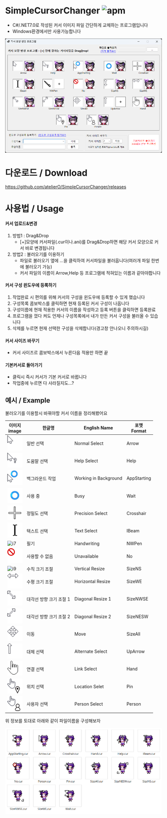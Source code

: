 SimpleCursorChanger  ![apm](https://img.shields.io/badge/license-MIT-green)
===
- C#/.NET7.0로 작성된 커서 이미지 파일 간단하게 교체하는 프로그램입니다
- Windows환경에서만 사용가능합니다

![Preview Image](img/preview.png)

다운로드 / Download
===
https://github.com/atelierO/SimpleCursorChanger/releases

사용법 / Usage
===
####  커서 업로드&변경
1. 방법1 : Drag&Drop
    - [+]모양에 커서파일(.cur이나.ani)를 Drag&Drop하면 해당 커서 모양으로 커서 바로 변경됩니다
2. 방법2 : 불러오기를 이용하기
    - 파일로 불러오기 옆에 ...을 클릭하여 커서파일을 불러옵니다(여러개 파일 한번에 불러오기 가능)
    - 커서 파일의 이름이 Arrow,Help 등 프로그램에 적혀있는 이름과 같아야합니다

#### 커서 구성 윈도우에 등록하기
1. 작업완료 시 편의를 위해 커서의 구성을 윈도우에 등록할 수 있게 했습니다
2. 구성목록 콤보박스를 클릭하면 현재 등록된 커서 구성이 나옵니다
3. 구성이름에 현재 적용한 커서의 이름을 작성하고 등록 버튼을 클릭하면 등록완료
4. 프로그램을 껐다 켜도 언제나 구성목록에서 내가 만든 커서 구성을 불러올 수 있습니다
5. 삭제를 누르면 현재 선택한 구성을 삭제합니다(경고창 안나오니 주의하시길)

#### 커서 사이즈 바꾸기

- 커서 사이즈르 콤보박스에서 누른다음 적용만 하면 끝

#### 기본커서로 돌아가기
 - 클릭시 즉시 커서가 기본 커서로 바뀝니다
 - 작업중에 누르면 다 사라질지도...?

예시 / Example
---

불러오기를 이용할시 바꿔야할 커서 이름을 정리해봤어요

| 이미지<br>image |  한글명  | English Name  |  포맷<br>Format  |
|-----------------|----------|---------------|-----------------|
| ![i1](img/Arrow.png)      | 일반 선택               | Normal Select | Arrow |
| ![i2](img/Help.png)       | 도움말 선택             | Help Select  | Help |
| ![i3](img/AppStarting.png)| 백그라운드 작업         | Working in Background | AppStarting |
| ![i4](img/Wait.png)       | 사용 중                 | Busy  | Wait |
| ![i5](img/cross.png)      | 정밀도 선택             | Precision Select | Crosshair   |
| ![i6](img/beam.png)       | 텍스트 선택             | Text Select | IBeam       |
| ![i7](img/NWPen.png)      | 필기                    | Handwriting | NWPen       |
| ![i8](img/No.png)         | 사용할 수 없음          | Unavailable   | No          |
| ![i9](img/SizeNS.png)     | 수직 크기 조절          |  Vertical Resize | SizeNS      |
| ![i10](img/SizeWE.png)    | 수평 크기 조절          | Horizontal Resize   | SizeWE      |
| ![i11](img/SizeNWSE.png)  | 대각선 방향 크기 조절 1 | Diagonal Resize 1  | SizeNWSE    |
| ![i12](img/SizeNESW.png)  | 대각선 방향 크기 조절 2 | Diagonal Resize 2 | SizeNESW    |
| ![i13](img/SizeAll.png)   | 이동                   | Move  | SizeAll     |
| ![i14](img/UpArrow.png)   | 대체 선택              | Alternate Select  | UpArrow     |
| ![i15](img/Hand.png)      | 연결 선택              | Link Select  | Hand        |
| ![i16](img/Pin.png)       | 위치 선택              | Location Selet  | Pin         |
| ![i17](img/Person.png)    | 사용자 선택            | Person Select  | Person      |

위 정보를 토대로 아래와 같이 파일이름을 구성해보자

![preview_ex](img/preview_example.png)
